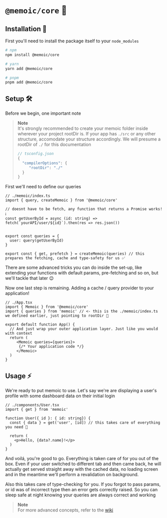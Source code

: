 # `@memoic/core` 🔩

## Installation 🧱

First you'll need to install the package itself to your `node_modules`

```zsh
# npm
npm install @memoic/core

# yarn
yarn add @memoic/core

# pnpm
pnpm add @memoic/core
```

## Setup 🛠️

Before we begin, one important note

> **Note**  
> It's strongly recommended to create your memoic folder inside wherever your project rootDir is.
> If your app has `./src` or any other structure, accomodate your structure accordingly. We will presume a rootDir of `./` for this documentation
> ```js
> // tsconfig.json
> {
>   "compilerOptions": {
>      "rootDir": "./"
>   }
> }
> ```

First we'll need to define our queries

```tsx
// ./memoic/index.ts
import { query, createMemoic } from '@memoic/core'

// doesnt have to be fetch, any function that returns a Promise works! ℹ️
const getUserById = async (id: string) => fetch(`yourAPI/user/${id}`).then(res => res.json())


export const queries = {
  user: query(getUserById)
}

export const { get, prefetch } = createMemoic(queries) // this prepares the fetching, cache and type-safety for us ✅
```

There are some advanced tricks you can do inside the set-up, like extending your functions with default params, pre-fetching and so on, but we'll tackle that later 😉

Now one last step is remaining. Adding a cache / query provider to your application!

```tsx
// ./App.tsx
import { Memoic } from '@memoic/core'
import { queries } from 'memoic' // <- this is the ./memoic/index.ts we defined earlier, just pointing to rootDir 🚀

export default function App() {
  // And just wrap your outer application layer. Just like you would with context
  return (
     <Memoic queries={queries}>
      {/* Your application code */}
     </Memoic>
  )
}
```

## Usage ⚡

We're ready to put memoic to use. Let's say we're are displaying a user's profile with some dashboard data on their initial login

```tsx
// ./components/User.tsx
import { get } from 'memoic'

function User({ id }: { id: string}) {
  const { data } = get('user', [id]) // this takes care of everything you need 🧠
  
  return (
    <p>Hello, {data?.name}!</p>
  )
}
```

And voilá, you're good to go. Everything is taken care of for you out of the box. Even if your user switched to different tab and then came back, he will actually get served straight away with the cached data, no loading screen and  in the meantime we'll perform a revalidation on background.

Also this takes care of type-checking for you. If you forgot to pass params, or id was of incorrect type then an error gets correctly raised. So you can sleep safe at night knowing your queries are always correct and working

> **Note**  
> For more advanced concepts, refer to the [wiki](https://github.com/samuelhulla/memoic/wiki)

